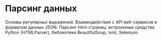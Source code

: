 # Парсинг данных

Основы регулярных выражений. Взаимодействие с API веб-сервисов и форматом данных JSON. Парсинг html-страниц: встроенные средства Python (HTMLParser), библиотеки BeautifulSoup, lxml, Selenium.


